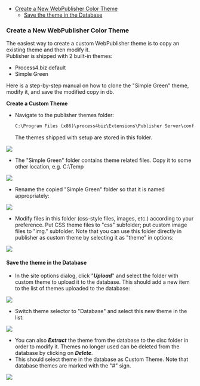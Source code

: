 -   [Create a New WebPublisher Color Theme](#create-a-new-webpublisher-color-theme-)
    -   [Save the theme in the Database](#save-the-theme-in-the-database)


### Create a New WebPublisher Color Theme 

The easiest way to create a custom WebPublisher theme is to copy an
existing theme and then modify it.  
Publisher is shipped with 2 built-in themes:

-   Process4.biz default
-   Simple Green

Here is a step-by-step manual on how to clone the "Simple Green" theme,
modify it, and save the modified copy in db.

**Create a Custom Theme**

-   Navigate to the publisher themes folder:

    ``` xml
    C:\Program Files (x86)\process4biz\Extensions\Publisher Server\config\styles
    ```

    The themes shipped with setup are stored in this folder.

![](//images.ctfassets.net/utx1h0gfm1om/15bqnmWETMAMGMucwASmKM/e170cbc0210579ca7af6e46cc03c1b76/329070.png)

-   The "Simple Green" folder contains theme related files. Copy it to
    some other location, e.g. C:\\Temp

![](//images.ctfassets.net/utx1h0gfm1om/43h22ZPCl2amU0yCmuY2Ei/1234d53dfc464d253ddc57488a35a29d/329072.png)

-   Rename the copied "Simple Green" folder so that it is named
    appropriately:

![](//images.ctfassets.net/utx1h0gfm1om/3omfYLf4KsguG6iuCYm8eK/086e9e831be1fe022c33b235db61455d/329074.png)

-   Modify files in this folder (css-style files, images, etc.)
    according to your preference. Put CSS theme files to "css"
    subfolder; put custom image files to "img." subfolder. Note that you
    can use this folder directly in publisher as custom theme by
    selecting it as "theme" in options:

![](//images.ctfassets.net/utx1h0gfm1om/11ZqeJuFYseIS8kqO8YIqq/26e70db1f7d31c59b68c5dcd7edcb5c9/329076.png)

#### **Save the theme in the Database**

-   In the site options dialog, click "***Upload***" and select the
    folder with custom theme to upload it to the database. This should
    add a new item to the list of themes uploaded to the database:

![](//images.ctfassets.net/utx1h0gfm1om/GMkHkhSd8YcyegyqMyKwM/dc877008d7ddbbfa5269c1837a25eb32/329062.png)

-   Switch theme selector to "Database" and select this new theme in the
    list:

![](//images.ctfassets.net/utx1h0gfm1om/4XIhXLqk7mMmemSkEEewk0/fe4fe191eb6b008b2a06fa1a789d6132/329064.png)

-   You can also ***Extract*** the theme from the database to the disc
    folder in order to modify it. Themes no longer used can be deleted
    from the database by clicking on ***Delete***.
-   This should select theme in the database as Custom Theme. Note that
    database themes are marked with the "\#" sign. 

![](//images.ctfassets.net/utx1h0gfm1om/3A8g60HYDm6ECciYOcgggw/752e4fd54b27f602816de804dfda2643/329066.png)
